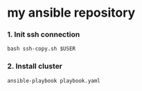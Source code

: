 # my ansible repository

### 1. Init ssh connection
```
bash ssh-copy.sh $USER
```

### 2. Install cluster
```
ansible-playbook playbook.yaml 
```

